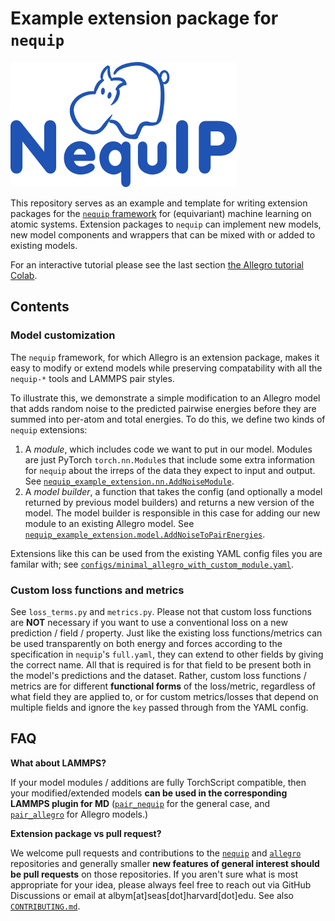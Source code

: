 # Example extension package for `nequip`

![](./logo.png)

This repository serves as an example and template for writing extension packages for the [`nequip` framework](https://github.com/mir-group/nequip) for (equivariant) machine learning on atomic systems. Extension packages to `nequip` can implement new models, new model components and wrappers that can be mixed with or added to existing models.

For an interactive tutorial please see the last section [the Allegro tutorial Colab](https://colab.research.google.com/drive/1yq2UwnET4loJYg_Fptt9kpklVaZvoHnq).

## Contents

### Model customization
The `nequip` framework, for which Allegro is an extension package, makes it easy to modify or extend models while preserving compatability with all the `nequip-*` tools and LAMMPS pair styles.

To illustrate this, we demonstrate a simple modification to an Allegro model that adds random noise to the predicted pairwise energies before they are summed into per-atom and total energies. To do this, we define two kinds of `nequip` extensions:

 1. A *module*, which includes code we want to put in our model. Modules are just PyTorch `torch.nn.Module`s that include some extra information for `nequip` about the irreps of the data they expect to input and output. See [`nequip_example_extension.nn.AddNoiseModule`](./nequip_example_extension/nn/_add_noise.py).
 2. A *model builder*, a function that takes the config (and optionally a model returned by previous model builders) and returns a new version of the model. The model builder is responsible in this case for adding our new module to an existing Allegro model. See [`nequip_example_extension.model.AddNoiseToPairEnergies`](./nequip_example_extension/model/_add_noise.py).

Extensions like this can be used from the existing YAML config files you are familar with; see [`configs/minimal_allegro_with_custom_module.yaml`](./configs/minimal_allegro_with_custom_module.yaml).

### Custom loss functions and metrics

See `loss_terms.py` and `metrics.py`.  Please not that custom loss functions are **NOT** necessary if you want to use a conventional loss on a new prediction / field / property.  Just like the existing loss functions/metrics can be used transparently on both energy and forces according to the specification in `nequip`'s `full.yaml`, they can extend to other fields by giving the correct name.  All that is required is for that field to be present both in the model's predictions and the dataset. Rather, custom loss functions / metrics are for different **functional forms** of the loss/metric, regardless of what field they are applied to, or for custom metrics/losses that depend on multiple fields and ignore the `key` passed through from the YAML config.

## FAQ

**What about LAMMPS?**

If your model modules / additions are fully TorchScript compatible, then your modified/extended models **can be used in the corresponding LAMMPS plugin for MD** ([`pair_nequip`](https://github.com/mir-group/pair_nequip) for the general case, and [`pair_allegro`](https://github.com/mir-group/pair_allegro) for Allegro models.)

**Extension package vs pull request?**

We welcome pull requests and contributions to the [`nequip`](https://github.com/mir-group/nequip) and [`allegro`](https://github.com/mir-group/allegro/) repositories and generally smaller **new features of general interest should be pull requests** on those repositories. If you aren't sure what is most appropriate for your idea, please always feel free to reach out via GitHub Discussions or email at albym[at]seas[dot]harvard[dot]edu.  See also [`CONTRIBUTING.md`](https://github.com/mir-group/nequip/blob/main/CONTRIBUTING.md).
